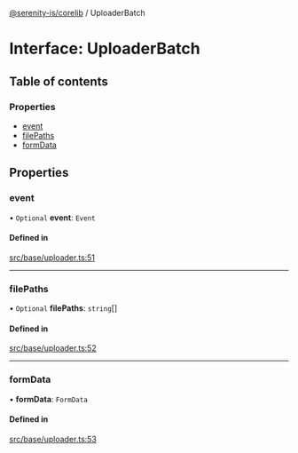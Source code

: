 [@serenity-is/corelib](../README.md) / UploaderBatch

# Interface: UploaderBatch

## Table of contents

### Properties

- [event](UploaderBatch.md#event)
- [filePaths](UploaderBatch.md#filepaths)
- [formData](UploaderBatch.md#formdata)

## Properties

### event

• `Optional` **event**: `Event`

#### Defined in

[src/base/uploader.ts:51](https://github.com/serenity-is/serenity/blob/master/packages/corelib/src/base/uploader.ts#L51)

___

### filePaths

• `Optional` **filePaths**: `string`[]

#### Defined in

[src/base/uploader.ts:52](https://github.com/serenity-is/serenity/blob/master/packages/corelib/src/base/uploader.ts#L52)

___

### formData

• **formData**: `FormData`

#### Defined in

[src/base/uploader.ts:53](https://github.com/serenity-is/serenity/blob/master/packages/corelib/src/base/uploader.ts#L53)
